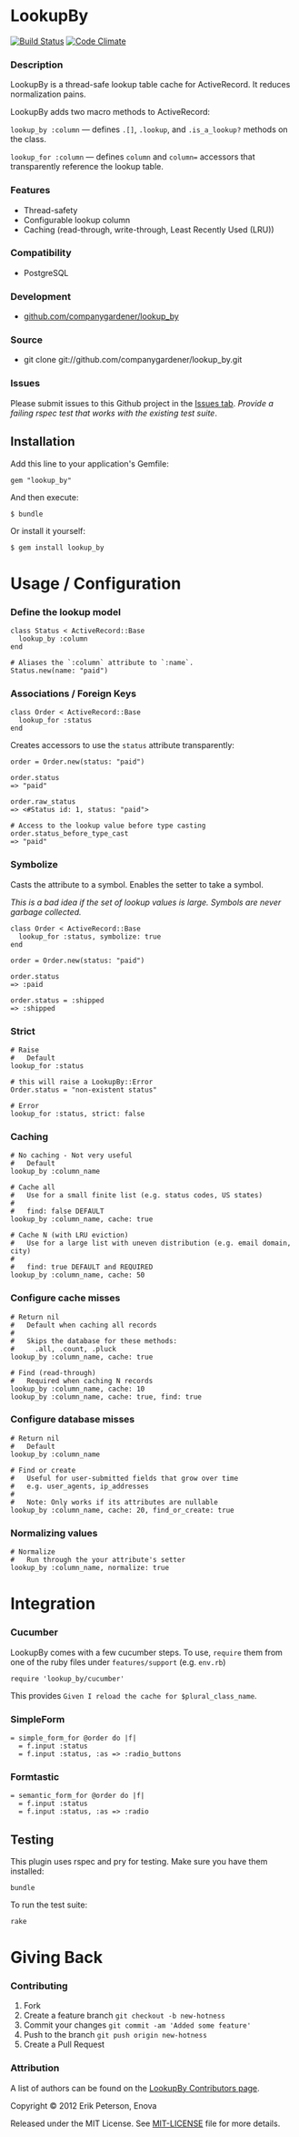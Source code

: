 # LookupBy

[![Build Status](https://secure.travis-ci.org/companygardener/lookup_by.png)](http://travis-ci.org/companygardener/lookup_by)
[![Code Climate](https://codeclimate.com/badge.png)](https://codeclimate.com/github/companygardener/lookup_by)

### Description

LookupBy is a thread-safe lookup table cache for ActiveRecord. It
reduces normalization pains.

LookupBy adds two macro methods to ActiveRecord:

`lookup_by :column` &mdash; defines `.[]`, `.lookup`, and `.is_a_lookup?`
methods on the class.

`lookup_for :column` &mdash; defines `column` and `column=` accessors that
transparently reference the lookup table.

### Features

* Thread-safety
* Configurable lookup column
* Caching (read-through, write-through, Least Recently Used (LRU))

### Compatibility

* PostgreSQL

### Development

* [github.com/companygardener/lookup_by][development]

### Source

* git clone git://github.com/companygardener/lookup_by.git

### Issues

Please submit issues to this Github project in the [Issues
tab][issues]. _Provide a failing rspec test that works with the
existing test suite_.

Installation
------------

Add this line to your application's Gemfile:

    gem "lookup_by"

And then execute:

    $ bundle

Or install it yourself:

    $ gem install lookup_by

Usage / Configuration
=====================

### Define the lookup model

    class Status < ActiveRecord::Base
      lookup_by :column
    end

    # Aliases the `:column` attribute to `:name`.
    Status.new(name: "paid")

### Associations / Foreign Keys

    class Order < ActiveRecord::Base
      lookup_for :status
    end

Creates accessors to use the `status` attribute transparently:

    order = Order.new(status: "paid")

    order.status
    => "paid"

    order.raw_status
    => <#Status id: 1, status: "paid">

    # Access to the lookup value before type casting
    order.status_before_type_cast
    => "paid"

### Symbolize

Casts the attribute to a symbol. Enables the setter to take a symbol.

_This is a bad idea if the set of lookup values is large. Symbols are
never garbage collected._

    class Order < ActiveRecord::Base
      lookup_for :status, symbolize: true
    end

    order = Order.new(status: "paid")

    order.status
    => :paid

    order.status = :shipped
    => :shipped

### Strict

    # Raise
    #   Default
    lookup_for :status

    # this will raise a LookupBy::Error
    Order.status = "non-existent status"

    # Error
    lookup_for :status, strict: false

### Caching

    # No caching - Not very useful
    #   Default
    lookup_by :column_name

    # Cache all
    #   Use for a small finite list (e.g. status codes, US states)
    #
    #   find: false DEFAULT
    lookup_by :column_name, cache: true

    # Cache N (with LRU eviction)
    #   Use for a large list with uneven distribution (e.g. email domain, city)
    #
    #   find: true DEFAULT and REQUIRED
    lookup_by :column_name, cache: 50

### Configure cache misses

    # Return nil
    #   Default when caching all records
    #
    #   Skips the database for these methods:
    #     .all, .count, .pluck
    lookup_by :column_name, cache: true

    # Find (read-through)
    #   Required when caching N records
    lookup_by :column_name, cache: 10
    lookup_by :column_name, cache: true, find: true

### Configure database misses

    # Return nil
    #   Default
    lookup_by :column_name

    # Find or create
    #   Useful for user-submitted fields that grow over time
    #   e.g. user_agents, ip_addresses
    # 
    #   Note: Only works if its attributes are nullable
    lookup_by :column_name, cache: 20, find_or_create: true

### Normalizing values

    # Normalize
    #   Run through the your attribute's setter
    lookup_by :column_name, normalize: true

Integration
===========

### Cucumber

LookupBy comes with a few cucumber steps. To use, `require` them
from one of the ruby files under `features/support` (e.g. `env.rb`)

    require 'lookup_by/cucumber'

This provides `Given I reload the cache for $plural_class_name`.

### SimpleForm

    = simple_form_for @order do |f|
      = f.input :status
      = f.input :status, :as => :radio_buttons

### Formtastic

    = semantic_form_for @order do |f|
      = f.input :status
      = f.input :status, :as => :radio

Testing
-------

This plugin uses rspec and pry for testing. Make sure you have them
installed:

    bundle

To run the test suite:

    rake

Giving Back
===========

### Contributing

1. Fork
2. Create a feature branch `git checkout -b new-hotness`
3. Commit your changes `git commit -am 'Added some feature'`
4. Push to the branch `git push origin new-hotness`
5. Create a Pull Request

### Attribution

A list of authors can be found on the [LookupBy Contributors page][contributors].

Copyright © 2012 Erik Peterson, Enova

Released under the MIT License. See [MIT-LICENSE][license] file for more details.

[development]: http://www.github.com/companygardener/lookup_by "LookupBy Development"
[issues]: http://www.github.com/companygardener/lookup_by/issues "LookupBy Issues"
[license]: http://www.github.com/companygardener/lookup_by/blob/master/MIT-LICENSE "LookupBy License"
[contributors]: http://github.com/companygardener/lookup_by/graphs/contributors "LookupBy Contributors"
